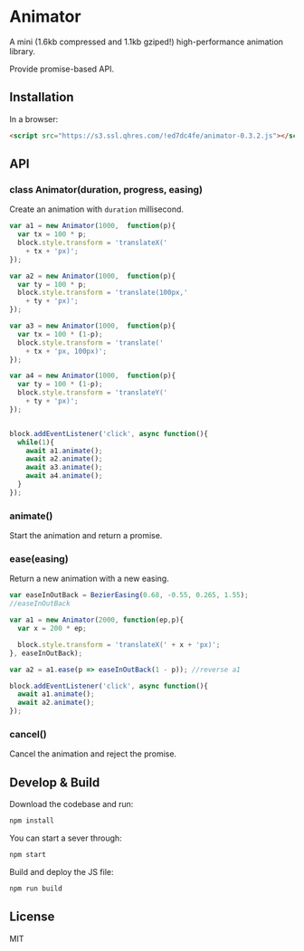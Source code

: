 # Animator

A mini (1.6kb compressed and 1.1kb gziped!) high-performance animation library. 

Provide promise-based API.

## Installation

In a browser:

```html
<script src="https://s3.ssl.qhres.com/!ed7dc4fe/animator-0.3.2.js"></script>
```

## API

### class Animator(duration, progress, easing)

Create an animation with `duration` millisecond.

```js
var a1 = new Animator(1000,  function(p){
  var tx = 100 * p;
  block.style.transform = 'translateX(' 
    + tx + 'px)';     
});

var a2 = new Animator(1000,  function(p){
  var ty = 100 * p;
  block.style.transform = 'translate(100px,' 
    + ty + 'px)';     
});

var a3 = new Animator(1000,  function(p){
  var tx = 100 * (1-p);
  block.style.transform = 'translate(' 
    + tx + 'px, 100px)';     
});

var a4 = new Animator(1000,  function(p){
  var ty = 100 * (1-p);
  block.style.transform = 'translateY('  
    + ty + 'px)';     
});


block.addEventListener('click', async function(){
  while(1){
    await a1.animate();
    await a2.animate();
    await a3.animate();
    await a4.animate();
  }
});
```

### animate()

Start the animation and return a promise.

### ease(easing)

Return a new animation with a new easing.

```js
var easeInOutBack = BezierEasing(0.68, -0.55, 0.265, 1.55);
//easeInOutBack

var a1 = new Animator(2000, function(ep,p){
  var x = 200 * ep;

  block.style.transform = 'translateX(' + x + 'px)';
}, easeInOutBack);

var a2 = a1.ease(p => easeInOutBack(1 - p)); //reverse a1

block.addEventListener('click', async function(){
  await a1.animate();
  await a2.animate();
});

```

### cancel()

Cancel the animation and reject the promise.

## Develop & Build

Download the codebase and run:

```bash
npm install
```

You can start a sever through:

```bash
npm start
```

Build and deploy the JS file:

```bash
npm run build
```

## License

MIT
